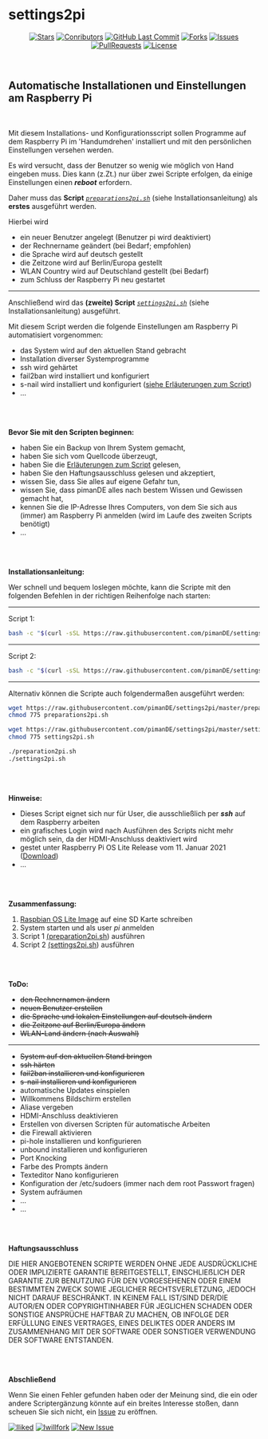 # settings2pi

<center>

[![Stars](https://img.shields.io/github/stars/pimande/settings2pi?style=flat&label=Stars&color=brightgreen)](https://github.com/pimanDE/settings2pi/stargazers) [![Conributors](https://img.shields.io/github/contributors/pimande/settings2pi?style=flat&label=Mitwirkende&color=brightgreen)](https://github.com/pimanDE/settings2pi/graphs/contributors) [![GitHub Last Commit](https://img.shields.io/github/last-commit/pimanDE/settings2pi?style=flat&label=Letzte%20Änderung&color=brightgreen)](https://github.com/pimanDE/settings2pi/commit/master) [![Forks](https://img.shields.io/github/forks/pimande/settings2pi?style=flat&label=Forks&color=blue)](https://github.com/pimanDE/settings2pi/network/members) [![Issues](https://img.shields.io/github/issues/pimande/settings2pi?style=flat&label=Issues&color=yellow)](https://github.com/pimanDE/settings2pi/issues) [![PullRequests](https://img.shields.io/github/issues-pr/pimande/settings2pi?style=flat&label=Pull%20Requests&color=yellow)](https://github.com/pimanDE/settings2pi/pulls) [![License](https://img.shields.io/github/license/pimanDE/settings2pi?style=flat&label=Lizenz&color=1abc9c)](https://github.com/pimanDE/settings2pi/blob/master/LICENSE)

</center>
<br>

## Automatische Installationen und Einstellungen am Raspberry Pi


<br>

Mit diesem Installations- und Konfigurationsscript sollen Programme auf dem Raspberry Pi im 'Handumdrehen' installiert und mit den persönlichen Einstellungen versehen werden.

Es wird versucht, dass der Benutzer so wenig wie möglich von Hand eingeben muss. Dies kann (z.Zt.) nur über zwei Scripte erfolgen, da einige Einstellungen einen _**reboot**_ erfordern.

Daher muss das **Script** [_`preparations2pi.sh`_](https://raw.githubusercontent.com/pimanDE/settings2pi/master/preparations2pi.sh) (siehe Installationsanleitung) als **erstes** ausgeführt werden.

Hierbei wird


- ein neuer Benutzer angelegt (Benutzer pi wird deaktiviert)
- der Rechnername geändert (bei Bedarf; empfohlen)
- die Sprache wird auf deutsch gestellt
- die Zeitzone wird auf Berlin/Europa gestellt
- WLAN Country wird auf Deutschland gestellt (bei Bedarf)
- zum Schluss der Raspberry Pi neu gestartet

---

Anschließend wird das **(zweite) Script** [_`settings2pi.sh`_](https://raw.githubusercontent.com/pimanDE/settings2pi/master/settings2pi.sh) (siehe Installationsanleitung) ausgeführt.

Mit diesem Script werden die folgende Einstellungen am Raspberry Pi automatisiert vorgenommen:


- das System wird auf den aktuellen Stand gebracht
- Installation diverser Systemprogramme
- ssh wird gehärtet
- fail2ban wird installiert und konfiguriert
- s-nail wird installiert und konfiguriert ([siehe Erläuterungen zum Script](https://github.com/pimanDE/settings2pi/blob/master/Dokumentation/Erläuterungen%20zum%20Script.md))
- ...

<br>
<br>

**Bevor Sie mit den Scripten beginnen:**

- haben Sie ein Backup von Ihrem System gemacht,
- haben Sie sich vom Quellcode überzeugt,
- haben Sie die [Erläuterungen zum Script](https://github.com/pimanDE/settings2pi/blob/master/Dokumentation/Erläuterungen%20zum%20Script.md) gelesen,
- haben Sie den Haftungsausschluss gelesen und akzeptiert,
- wissen Sie, dass Sie alles auf eigene Gefahr tun,
- wissen Sie, dass pimanDE alles nach bestem Wissen und Gewissen gemacht hat,
- kennen Sie die IP-Adresse Ihres Computers, von dem Sie sich aus (immer) am Raspberry Pi anmelden (wird im Laufe des zweiten Scripts benötigt)
- ...

<br>
<br>

**Installationsanleitung:**

Wer schnell und bequem loslegen möchte, kann die Scripte mit den folgenden Befehlen in der richtigen Reihenfolge nach starten:

---
Script 1:
```bash
bash -c "$(curl -sSL https://raw.githubusercontent.com/pimanDE/settings2pi/master/preparations2pi.sh)"
```
---
Script 2:
```bash
bash -c "$(curl -sSL https://raw.githubusercontent.com/pimanDE/settings2pi/master/settings2pi.sh)"
```

---

Alternativ können die Scripte auch folgendermaßen ausgeführt werden:

```bash
wget https://raw.githubusercontent.com/pimanDE/settings2pi/master/preparations2pi.sh
chmod 775 preparations2pi.sh

wget https://raw.githubusercontent.com/pimanDE/settings2pi/master/settings2pi.sh
chmod 775 settings2pi.sh

./preparation2pi.sh
./settings2pi.sh
```

<br>
<br>

**Hinweise:**

- Dieses Script eignet sich nur für User, die ausschließlich per _**ssh**_ auf dem Raspberry arbeiten
- ein grafisches Login wird nach Ausführen des Scripts nicht mehr möglich sein, da der HDMI-Anschluss deaktiviert wird
- gestet unter Raspberry Pi OS Lite Release vom 11. Januar 2021 ([Download](https://downloads.raspberrypi.org/raspios_lite_armhf/images/raspios_lite_armhf-2021-01-12/2021-01-11-raspios-buster-armhf-lite.zip))
- ...

<br>
<br>

**Zusammenfassung:**

1. [Raspbian OS Lite Image](https://downloads.raspberrypi.org/raspios_lite_armhf/images/raspios_lite_armhf-2021-01-12/2021-01-11-raspios-buster-armhf-lite.zip) auf eine SD Karte schreiben
2. System starten und als user *pi* anmelden
4. Script 1 [(preparation2pi.sh](https://raw.githubusercontent.com/pimanDE/settings2pi/master/preparation2pi.sh)) ausführen
5. Script 2 [(settings2pi.sh](https://raw.githubusercontent.com/pimanDE/settings2pi/master/settings2pi.sh)) ausführen

<br>
<br>

**ToDo:**

- ~~den Rechnernamen ändern~~
- ~~neuen Benutzer erstellen~~
- ~~die Sprache und lokalen Einstellungen auf deutsch ändern~~
- ~~die Zeitzone auf Berlin/Europa ändern~~
- ~~WLAN-Land ändern (nach Auswahl)~~
---
- ~~System auf den aktuellen Stand bringen~~
- ~~ssh härten~~
- ~~fail2ban installieren und konfigurieren~~
- ~~s-nail installieren und konfigurieren~~
- automatische Updates einspielen
- Willkommens Bildschirm erstellen
- Aliase vergeben
- HDMI-Anschluss deaktivieren
- Erstellen von diversen Scripten für automatische Arbeiten
- die Firewall aktivieren
- pi-hole installieren und konfigurieren
- unbound installieren und konfigurieren
- Port Knocking
- Farbe des Prompts ändern
- Texteditor Nano konfigurieren
- Konfiguration der /etc/sudoers (immer nach dem root Passwort fragen)
- System aufräumen
- ...
- ...

<br>
<br>

**Haftungsausschluss**

DIE HIER ANGEBOTENEN SCRIPTE WERDEN OHNE JEDE AUSDRÜCKLICHE ODER IMPLIZIERTE GARANTIE BEREITGESTELLT, EINSCHLIEẞLICH DER GARANTIE ZUR BENUTZUNG FÜR DEN VORGESEHENEN ODER EINEM BESTIMMTEN ZWECK SOWIE JEGLICHER RECHTSVERLETZUNG, JEDOCH NICHT DARAUF BESCHRÄNKT. IN KEINEM FALL IST/SIND DER/DIE AUTOR/EN ODER COPYRIGHTINHABER FÜR JEGLICHEN SCHADEN ODER SONSTIGE ANSPRÜCHE HAFTBAR ZU MACHEN, OB INFOLGE DER ERFÜLLUNG EINES VERTRAGES, EINES DELIKTES ODER ANDERS IM ZUSAMMENHANG MIT DER SOFTWARE ODER SONSTIGER VERWENDUNG DER SOFTWARE ENTSTANDEN.

<br>
<br>

**Abschließend**

Wenn Sie einen Fehler gefunden haben oder der Meinung sind, die ein oder andere Scriptergänzung könnte auf ein breites Interesse stoßen, dann scheuen Sie sich nicht, ein [Issue](https://github.com/login?return_to=https%3A%2F%2Fgithub.com%2FpimanDE%2Fsettings2pi%2Fissues%2Fnew) zu eröffnen.

[![Iliked](https://img.shields.io/badge/Star-Wenn%20Ihnen%20das%20Projekt%20gefällt-%23FF0000.svg?&style=flat&label=Star&color=brightgreen)](https://github.com/login?return_to=%2FpimanDE%2Fsettings2pi) [![Iwillfork](https://img.shields.io/badge/Fork-Wenn%20Sie%20es%20interessant%20finden-%23FF0000.svg?&style=flat&label=Fork&color=blue)](https://github.com/login?return_to=https%3A%2F%2Fgithub.com%2FpimanDE%2Fsettings2pi%2Ffork) [![New Issue](https://img.shields.io/badge/Query-Wenn%20Sie%20Fragen%20haben-%23FF0000.svg?&style=flat&label=Query&color=orange)](https://github.com/login?return_to=https%3A%2F%2Fgithub.com%2FpimanDE%2Fsettings2pi%2Fissues%2Fnew)
